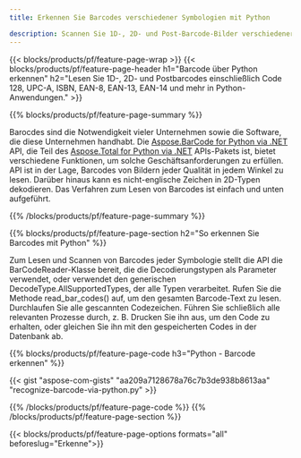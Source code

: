 ```yaml
---
title: Erkennen Sie Barcodes verschiedener Symbologien mit Python 

description: Scannen Sie 1D-, 2D- und Post-Barcode-Bilder verschiedener Symbologien, einschließlich 128 und QR, in Python mit Code in wenigen Zeilen 
---
```


{{< blocks/products/pf/feature-page-wrap >}}
{{< blocks/products/pf/feature-page-header h1="Barcode über Python erkennen" h2="Lesen Sie 1D-, 2D- und Postbarcodes einschließlich Code 128, UPC-A, ISBN, EAN-8, EAN-13, EAN-14 und mehr in Python-Anwendungen." >}}

{{% blocks/products/pf/feature-page-summary %}}

Barocdes sind die Notwendigkeit vieler Unternehmen sowie die Software, die diese Unternehmen handhabt. Die [Aspose.BarCode for Python via .NET](https://products.aspose.com/barcode/python-net/) API, die Teil des [Aspose.Total for Python via .NET](https://products.aspose.com/total/python-net/) APIs-Pakets ist, bietet verschiedene Funktionen, um solche Geschäftsanforderungen zu erfüllen. API ist in der Lage, Barcodes von Bildern jeder Qualität in jedem Winkel zu lesen. Darüber hinaus kann es nicht-englische Zeichen in 2D-Typen dekodieren. Das Verfahren zum Lesen von Barcodes ist einfach und unten aufgeführt.

{{% /blocks/products/pf/feature-page-summary  %}}

{{% blocks/products/pf/feature-page-section  h2="So erkennen Sie Barcodes mit Python" %}}

Zum Lesen und Scannen von Barcodes jeder Symbologie stellt die API die BarCodeReader-Klasse bereit, die die Decodierungstypen als Parameter verwendet, oder verwendet den generischen DecodeType.AllSupportedTypes, der alle Typen verarbeitet. Rufen Sie die Methode read_bar_codes() auf, um den gesamten Barcode-Text zu lesen. Durchlaufen Sie alle gescannten Codezeichen. Führen Sie schließlich alle relevanten Prozesse durch, z. B. Drucken Sie ihn aus, um den Code zu erhalten, oder gleichen Sie ihn mit den gespeicherten Codes in der Datenbank ab.

{{% blocks/products/pf/feature-page-code h3="Python - Barcode erkennen" %}}

{{< gist "aspose-com-gists" "aa209a7128678a76c7b3de938b8613aa" "recognize-barcode-via-python.py" >}}

{{% /blocks/products/pf/feature-page-code  %}}
{{% /blocks/products/pf/feature-page-section %}}

{{< blocks/products/pf/feature-page-options formats="all" beforeslug="Erkenne">}}